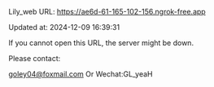 Lily_web URL: https://ae6d-61-165-102-156.ngrok-free.app

Updated at: 2024-12-09 16:39:31

If you cannot open this URL, the server might be down.

Please contact: 

goley04@foxmail.com Or Wechat:GL_yeaH